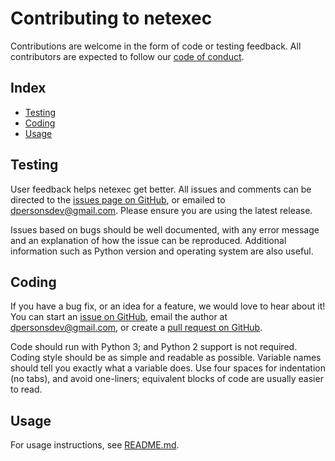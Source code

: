 # Contributing to netexec
Contributions are welcome in the form of code or testing feedback. All contributors are expected to follow our [code of conduct](CODE_OF_CONDUCT.md).

## Index

- [Testing](#testing)
- [Coding](#coding)
- [Usage](#usage)

## Testing
User feedback helps netexec get better. All issues and comments can be directed to the [issues page on GitHub](https://github.com/dogoncouch/netexec/issues), or emailed to [dpersonsdev@gmail.com](mailto:dpersonsdev@gmail.com). Please ensure you are using the latest release.

Issues based on bugs should be well documented, with any error message and an explanation of how the issue can be reproduced. Additional information such as Python version and operating system are also useful.

## Coding
If you have a bug fix, or an idea for a feature, we would love to hear about it! You can start an [issue on GitHub](https://github.com/dogoncouch/netexec/issues), email the author at [dpersonsdev@gmail.com](mailto:dpersonsdev@gmail.com), or create a [pull request on GitHub](https://github.com/dogoncouch/netexec/pulls).

Code should run with Python 3; and Python 2 support is not required. Coding style should be as simple and readable as possible. Variable names should tell you exactly what a variable does. Use four spaces for indentation (no tabs), and avoid one-liners; equivalent blocks of code are usually easier to read.

## Usage
For usage instructions, see [README.md](../README.md).
